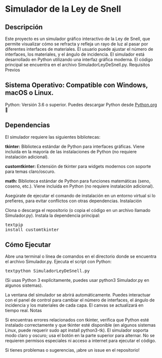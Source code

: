 # Simulador de la Ley de Snell
## Descripción
Este proyecto es un simulador gráfico interactivo de la Ley de Snell, que permite visualizar cómo se refracta y refleja un rayo de luz al pasar por diferentes interfaces de materiales. El usuario puede ajustar el número de interfaces, los materiales, y el ángulo de incidencia. El simulador está desarrollado en Python utilizando una interfaz gráfica moderna.
El código principal se encuentra en el archivo  SimuladorLeyDeSnell.py.
Requisitos Previos

## Sistema Operativo: Compatible con Windows, macOS o Linux.
Python: Versión 3.6 o superior. Puedes descargar Python desde [Python.org](https://www.python.org/) :snake:

## Dependencias
El simulador requiere las siguientes bibliotecas:

**tkinter:** Biblioteca estándar de Python para interfaces gráficas. Viene incluida en la mayoría de las instalaciones de Python (no requiere instalación adicional).

**customtkinter:**  Extensión de tkinter para widgets modernos con soporte para temas claro/oscuro. 
    
**math:**  Biblioteca estándar de Python para funciones matemáticas (seno, coseno, etc.). Viene incluida en Python (no requiere instalación adicional).

Asegúrate de ejecutar el comando de instalación en un entorno virtual si lo prefieres, para evitar conflictos con otras dependencias.
Instalación

Clona o descarga el repositorio (o copia el código en un archivo llamado Simulador.py).
Instala la dependencia principal:
    <pre>textpip install customtkinter</pre>

## Cómo Ejecutar

Abre una terminal o línea de comandos en el directorio donde se encuentra el archivo Simulador.py.
Ejecuta el script con Python:
    <pre>textpython SimuladorLeyDeSnell.py</pre>
(Si usas Python 3 explícitamente, puedes usar python3 Simulador.py en algunos sistemas).

La ventana del simulador se abrirá automáticamente. Puedes interactuar con el panel de control para cambiar el número de interfaces, el ángulo de incidencia y los materiales de cada capa. El canvas se actualizará en tiempo real.
Notas

Si encuentras errores relacionados con tkinter, verifica que Python esté instalado correctamente y que tkinter esté disponible (en algunos sistemas Linux, puede requerir sudo apt install python3-tk).
El simulador soporta modo claro y oscuro; usa el botón en la parte superior para alternar.
No se requieren permisos especiales ni acceso a internet para ejecutar el código.

Si tienes problemas o sugerencias, ¡abre un issue en el repositorio!
